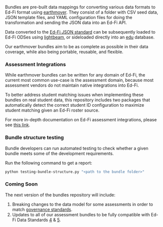Bundles are pre-built data mappings for converting various data formats to Ed-Fi format using [earthmover](https://github.com/edanalytics/earthmover). They consist of a folder with CSV seed data, JSON template files, and YAML configuration files for doing the transformation and sending the JSON data into an Ed-Fi API.

Data converted to the [Ed-Fi JSON standard](https://api.ed-fi.org/) can be subsequently 
loaded to Ed-Fi ODSes using [lightbeam](https://github.com/edanalytics/lightbeam), or sideloaded directly into an [edu](https://enabledataunion.org/) database.

Our earthmover bundles aim to be as complete as possible in their data coverage,
while also being portable, reusable, and flexible.

### Assessment Integrations
While earthmover bundles can be written for any domain of Ed-Fi, the current most common use-case is the assessment domain, because most assessment vendors do not maintain native integrations into Ed-Fi.  

To better address student matching issues when implementing these bundles on real student data, this repository includes two packages that automatically detect the correct student ID configuration to maximize student matching given an Ed-Fi roster source.

For more in-depth documentation on Ed-Fi assessment integrations, please see [this link](https://edanalytics.slite.page/p/CxcM2foMcOuk1m/Ed-Fi-Assessment-Integrations-using-earthmover-and-lightbeam-Documentation).

### Bundle structure testing

Bundle developers can run automated testing to check whether a given bundle meets some of the development requirements. 

Run the following command to get a report:
```sh
python testing-bundle-structure.py "<path to the bundle folder>"
```

### Coming Soon
The next version of the bundles repository will include:
1. Breaking changes to the data model for some assessments in order to match [governance standards](https://edanalytics.slite.page/p/FwwhB84DoYVjY1/Assessment-Data-Governance-in-Ed-Fi). 
2. Updates to all of our assessment bundles to be fully compatible with Ed-Fi Data Standards [4](https://edfi.atlassian.net/wiki/spaces/EFDS4X/overview) & [5](https://edfi.atlassian.net/wiki/spaces/EFDS5/overview).
